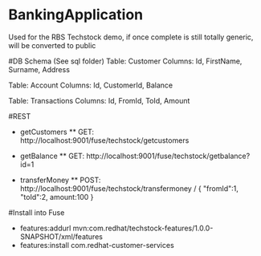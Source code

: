 # BankingApplication
Used for the RBS Techstock demo, if once complete is still totally generic, will be converted to public

#DB Schema (See sql folder)
Table: Customer 
Columns: Id, FirstName, Surname, Address

Table: Account 
Columns: Id, CustomerId, Balance

Table: Transactions 
Columns: Id, FromId, ToId, Amount

#REST
* getCustomers
** GET: http://localhost:9001/fuse/techstock/getcustomers

* getBalance
** GET: http://localhost:9001/fuse/techstock/getbalance?id=1
* transferMoney
** POST: http://localhost:9001/fuse/techstock/transfermoney / { "fromId":1, "toId":2, amount:100 }

#Install into Fuse
* features:addurl mvn:com.redhat/techstock-features/1.0.0-SNAPSHOT/xml/features
* features:install com.redhat-customer-services


